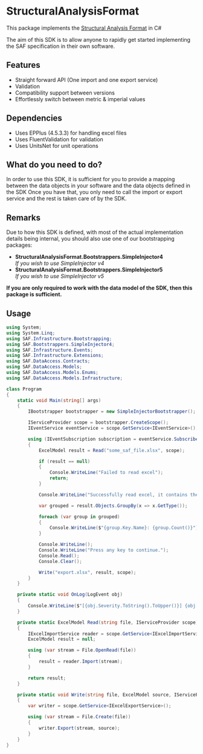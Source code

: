 # StructuralAnalysisFormat
This package implements the [Structural Analysis Format](https://www.saf.guide) in C#

The aim of this SDK is to allow anyone to rapidly get started implementing the SAF specification in their own software.

## Features
- Straight forward API (One import and one export service)
- Validation
- Compatibility support between versions
- Effortlessly switch between metric & imperial values

## Dependencies
- Uses EPPlus (4.5.3.3) for handling excel files
- Uses FluentValidation for validation
- Uses UnitsNet for unit operations

## What do you need to do?
In order to use this SDK, it is sufficient for you to provide a mapping between the data objects in your software and the data objects defined in the SDK
Once you have that, you only need to call the import or export service and the rest is taken care of by the SDK.

## Remarks
Due to how this SDK is defined, with most of the actual implementation details being internal, you should also use one of our bootstrapping packages:
- **StructuralAnalysisFormat.Bootstrappers.SimpleInjector4**  
  _If you wish to use SimpleInjector v4_
- **StructuralAnalysisFormat.Bootstrappers.SimpleInjector5**  
  _If you wish to use SimpleInjector v5_

**If you are only required to work with the data model of the SDK, then this package is sufficient.**

## Usage
```csharp
using System;
using System.Linq;
using SAF.Infrastructure.Bootstrapping;
using SAF.Bootstrappers.SimpleInjector4;
using SAF.Infrastructure.Events;
using SAF.Infrastructure.Extensions;
using SAF.DataAccess.Contracts;
using SAF.DataAccess.Models;
using SAF.DataAccess.Models.Enums;
using SAF.DataAccess.Models.Infrastructure;

class Program
{
    static void Main(string[] args)
    {
        IBootstrapper bootstrapper = new SimpleInjectorBootstrapper();

        IServiceProvider scope = bootstrapper.CreateScope();
        IEventService eventService = scope.GetService<IEventService>();

        using (IEventSubscription subscription = eventService.Subscribe<LogEvent>(OnLog))
        {
            ExcelModel result = Read("some_saf_file.xlsx", scope);

            if (result == null)
            {
                Console.WriteLine("Failed to read excel");
                return;
            }

            Console.WriteLine("Successfully read excel, it contains the following objects:");

            var grouped = result.Objects.GroupBy(x => x.GetType());

            foreach (var group in grouped)
            {
                Console.WriteLine($"{group.Key.Name}: {group.Count()}");
            }

            Console.WriteLine();
            Console.WriteLine("Press any key to continue.");
            Console.Read();
            Console.Clear();

            Write("export.xlsx", result, scope);
        }
    }

    private static void OnLog(LogEvent obj)
    {
        Console.WriteLine($"[{obj.Severity.ToString().ToUpper()}] {obj.Message}");
    }

    private static ExcelModel Read(string file, IServiceProvider scope)
    {
        IExcelImportService reader = scope.GetService<IExcelImportService>();
        ExcelModel result = null;

        using (var stream = File.OpenRead(file))
        {
            result = reader.Import(stream);
        }

        return result;
    }

    private static void Write(string file, ExcelModel source, IServiceProvider scope)
    {
        var writer = scope.GetService<IExcelExportService>();

        using (var stream = File.Create(file))
        {
            writer.Export(stream, source);
        }
    }
}
```
